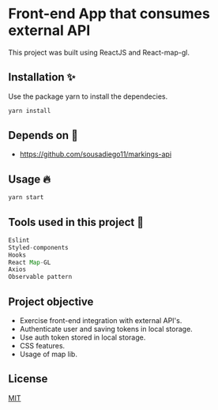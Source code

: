 # Front-end App that consumes external API

This project was built using ReactJS and React-map-gl.

## Installation ✨

Use the package yarn to install the dependecies.

```bash
yarn install
```

## Depends on 🚩
- https://github.com/sousadiego11/markings-api

## Usage 🔥

```javascript
yarn start
```

## Tools used in this project 🍏

```javascript
Eslint
Styled-components
Hooks
React Map-GL
Axios
Observable pattern
```
## Project objective
- Exercise front-end integration with external API's.
- Authenticate user and saving tokens in local storage.
- Use auth token stored in local storage.
- CSS features.
- Usage of map lib.

## License
[MIT](https://choosealicense.com/licenses/mit/)
